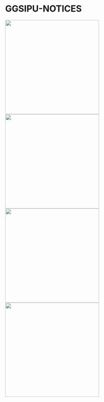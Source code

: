 # GGSIPU-NOTICES
<p float="left">
	<img src="https://raw.githubusercontent.com/labmember003/GGSIPU-NOTICES/main/screenshots/1.png" width = "300"/>
	<img src="https://raw.githubusercontent.com/labmember003/GGSIPU-NOTICES/main/screenshots/2.png" width = "300"/>
	<img src="https://raw.githubusercontent.com/labmember003/GGSIPU-NOTICES/main/screenshots/3.png" width = "300"/>
	<img src="https://raw.githubusercontent.com/labmember003/GGSIPU-NOTICES/main/screenshots/4.png" width = "300"/>
</p>